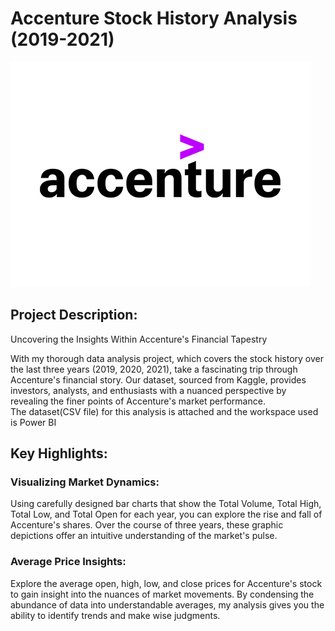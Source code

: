 # Accenture Stock History Analysis (2019-2021)

![](Accenture_img.jpg)

## Project Description:
Uncovering the Insights Within Accenture's Financial Tapestry 

With my thorough data analysis project, which covers the stock history over the last three years (2019, 2020, 2021), take a fascinating trip through Accenture's financial story. Our dataset, sourced from Kaggle, provides investors, analysts, and enthusiasts with a nuanced perspective by revealing the finer points of Accenture's market performance. <br>
The dataset(CSV file) for this analysis is attached and the workspace used is Power BI

## Key Highlights:
### Visualizing Market Dynamics: 
Using carefully designed bar charts that show the Total Volume, Total High, Total Low, and Total Open for each year, you can explore the rise and fall of Accenture's shares. Over the course of three years, these graphic depictions offer an intuitive understanding of the market's pulse.

### Average Price Insights:
Explore the average open, high, low, and close prices for Accenture's stock to gain insight into the nuances of market movements.  By condensing the abundance of data into understandable averages, my analysis gives you the ability to identify trends and make wise judgments.

